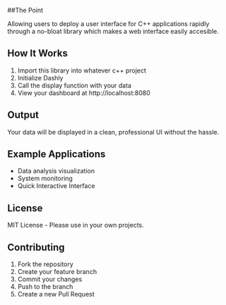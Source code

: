 ##The Point

Allowing users to deploy a user interface for C++ applications rapidly through a no-bloat library which makes a web interface easily accesible.

## How It Works

1. Import this library into whatever c++ project
2. Initialize Dashly
3. Call the display function with your data
4. View your dashboard at http://localhost:8080

## Output

Your data will be displayed in a clean, professional UI without the hassle.

## Example Applications

- Data analysis visualization
- System monitoring
- Quick Interactive Interface

## License

MIT License - Please use in your own projects.

## Contributing

1. Fork the repository
2. Create your feature branch
3. Commit your changes
4. Push to the branch
5. Create a new Pull Request
